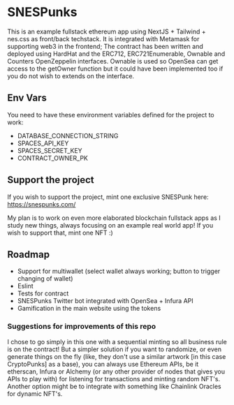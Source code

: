 # SNESPunks

This is an example fullstack ethereum app using NextJS + Tailwind + nes.css as front/back techstack. It is integrated with Metamask for supporting web3 in the frontend; The contract has been written and deployed using HardHat and the ERC712, ERC721Enumerable, Ownable and Counters OpenZeppelin interfaces. Ownable is used so OpenSea can get access to the getOwner function but it could have been implemented too if you do not wish to extends on the interface.

## Env Vars

You need to have these environment variables defined for the project to work:
- DATABASE_CONNECTION_STRING
- SPACES_API_KEY
- SPACES_SECRET_KEY
- CONTRACT_OWNER_PK

## Support the project

If you wish to support the project, mint one exclusive SNESPunk here: https://snespunks.com/

My plan is to work on even more elaborated blockchain fullstack apps as I study new things, always focusing on an example real world app! If you wish to support that, mint one NFT :)

## Roadmap

- Support for multiwallet (select wallet always working; button to trigger changing of wallet)
- Eslint
- Tests for contract
- SNESPunks Twitter bot integrated with OpenSea + Infura API
- Gamification in the main website using the tokens


### Suggestions for improvements of this repo

I chose to go simply in this one with a sequential minting so all business rule is on the contract! But a simpler solution if you want to randomize, or even generate things on the fly (like, they don't use a similar artwork [in this case CryptoPunks] as a base), you can always use Ethereum APIs, be it etherscan, Infura or Alchemy (or any other provider of nodes that gives you APIs to play with) for listening for transactions and minting random NFT's. Another option might be to integrate with something like Chainlink Oracles for dynamic NFT's.

